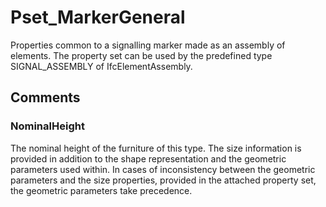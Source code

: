 # Pset_MarkerGeneral

Properties common to a signalling marker made as an assembly of elements. The property set can be used by the predefined type SIGNAL_ASSEMBLY of IfcElementAssembly.
<!-- end of short definition -->



## Comments

### NominalHeight

The nominal height of the furniture of this type. The size information is provided in addition to the shape representation and the geometric parameters used within. In cases of inconsistency between the geometric parameters and the size properties, provided in the attached property set, the geometric parameters take precedence.

